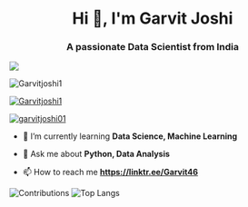 <h1 align="center">Hi 👋, I'm Garvit Joshi</h1>
<h3 align="center">A passionate Data Scientist from India</h3>

![](https://th.bing.com/th/id/R.79397c9959948c605bb80482542ef08f?rik=ZtHgntcH3KNXKQ&riu=http%3a%2f%2fwww.arabnews.com%2fsites%2fdefault%2ffiles%2f2018%2f11%2f11%2f1365101-921132596.gif&ehk=zbYnAvizEuhZkHcUXmzstiMt8cYk6%2f8SzCmNTHucuEo%3d&risl=&pid=ImgRaw&r=0)

<p align="left"> <img src="https://komarev.com/ghpvc/?username=Garvitjoshi1&label=Profile%20views&color=0e75b6&style=flat" alt="Garvitjoshi1" /> </p>

<p align="left"> <a href="https://github.com/ryo-ma/github-profile-trophy"><img src="https://github-profile-trophy.vercel.app/?username=Garvitjoshi1" alt="Garvitjoshi1" /></a> </p>

<p align="left"> <a href="https://twitter.com/garvitjoshi01" target="blank"><img src="https://img.shields.io/twitter/follow/garvitjoshi01?logo=twitter&style=for-the-badge" alt="garvitjoshi01" /></a> </p>

- 🌱 I’m currently learning **Data Science, Machine Learning**

- 💬 Ask me about **Python, Data Analysis**

- 📫 How to reach me **https://linktr.ee/Garvit46**

![Contributions](https://github-readme-stats.vercel.app/api?username=Garvitjoshi1&theme=algolia&show_icons=true)
![Top Langs](https://github-readme-stats.vercel.app/api/top-langs/?username=Garvitjoshi1&layout=compact)
